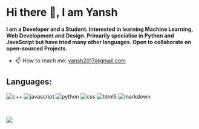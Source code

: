 # Hi there 👋, I am Yansh


**I am a Developer and a Student. Interested in learning Machine Learning, Web Development and Design. Primarily specialise in Python and JavaScript but have tried many other languages. Open to collaborate on open-sourced Projects.**


- 📫 How to reach me: yansh2017@gmail.com

## Languages:
![c++](https://img.shields.io/badge/c++%20-%2300599C.svg?&style=for-the-badge&logo=c%2B%2B&logoColor=white)
![javascript](https://img.shields.io/badge/javascript%20-%23F7DF1E.svg?&style=for-the-badge&logo=javascript&logoColor=white)
![python](https://img.shields.io/badge/python%20-%2314354C.svg?&style=for-the-badge&logo=python&logoColor=white)
![css](https://img.shields.io/badge/css3%20-%231572B6.svg?&style=for-the-badge&logo=css3&logoColor=white)
![html5](https://img.shields.io/badge/html5%20-%23E34F26.svg?&style=for-the-badge&logo=html5&logoColor=white)
![markdown](https://img.shields.io/badge/markdown-%23000000.svg?&style=for-the-badge&logo=markdown&logoColor=white)


&nbsp; 


<a href="https://bit.ly/2PR9PRp"><img align="center" src="https://github-readme-stats.vercel.app/api?username=ya-nsh&count_private=true&include_all_commits=true&show_icons=true&bg_color=30,141E30,243B55&title_color=fff&text_color=fff"/></a>


